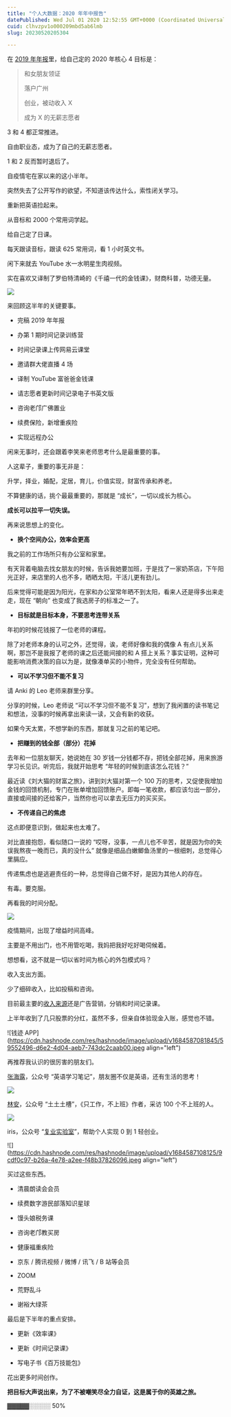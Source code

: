 ```yaml
---
title: "个人大数据：2020 年年中报告"
datePublished: Wed Jul 01 2020 12:52:55 GMT+0000 (Coordinated Universal Time)
cuid: clhvzpv1o000209mbd5ab6lmb
slug: 20230520205304

---
```


在 [2019 年年报](http://mp.weixin.qq.com/s?__biz=MzI3MzU5MDA1OQ==&mid=2247486123&idx=1&sn=1b7f16dd569747991fa2560aab452c4e&chksm=eb21b8efdc5631f9e1fc4b9266a18b5e6755ba0bdae86d221473d23bc2e6eac7161013c1b55c&scene=21#wechat_redirect)里，给自己定的 2020 年核心 4 目标是：

> 和女朋友领证
> 
> 落户广州
> 
> 创业，被动收入 X
> 
> 成为 X 的无薪志愿者

3 和 4 都正常推进。

自由职业态，成为了自己的无薪志愿者。

1 和 2 反而暂时退后了。

自疫情宅在家以来的这小半年。

突然失去了公开写作的欲望，不知道该传达什么，索性闭关学习。

重新把英语捡起来。

从音标和 2000 个常用词学起。

给自己定了日课。

每天跟读音标，跟读 625 常用词，看 1 小时英文书。

闲下来就去 YouTube 水一水明星生肉视频。

实在喜欢又译制了罗伯特清崎的《千禧一代的金钱课》，财商科普，功德无量。

![](https://cdn.hashnode.com/res/hashnode/image/upload/v1684587063269/2ff0422d-78da-4d54-bf76-d83a0a94df00.png)

来回顾这半年的关键要事。

* 完稿 2019 年年报
    
* 办第 1 期时间记录训练营
    
* 时间记录课上传网易云课堂
    
* 邀请群大佬直播 4 场
    
* 译制 YouTube 富爸爸金钱课
    
* 请志愿者更新时间记录电子书英文版
    
* 咨询老邝广佛置业
    
* 续费保险，新增重疾险
    
* 实现远程办公
    

闲来无事时，还会跟着李笑来老师思考什么是最重要的事。

人这辈子，重要的事无非是：

升学，择业，婚配，定居，育儿，价值实现，财富传承和养老。

不算健康的话，挑个最最重要的，那就是 “成长”，一切以成长为核心。

**成长可以拉平一切失误。**

再来说思想上的变化。

* **换个空间办公，效率会更高**
    

我之前的工作场所只有办公室和家里。

有天背着电脑去找女朋友的时候，告诉我她要加班，于是找了一家奶茶店，下午阳光正好，来店里的人也不多，晒晒太阳，干活儿更有劲儿。

后来觉得可能是因为阳光，在家和办公室常年晒不到太阳，看来人还是得多出来走走，现在 “朝向” 也变成了我选房子的标准之一了。

* **目标就是目标本身，不要思考连带关系**
    

年初的时候花钱报了一位老师的课程。

除了对老师本身的认可之外，还觉得，诶，老师好像和我的偶像 A 有点儿关系啊，那岂不是我报了老师的课之后还能间接的和 A 搭上关系？事实证明，这种可能影响消费决策的自以为是，就像凑单买的小物件，完全没有任何帮助。

* **可以不学习但不能不复习**
    

请 Anki 的 Leo 老师来群里分享。

分享的时候，Leo 老师说 “可以不学习但不能不复习”，想到了我闲置的读书笔记和想法，没事的时候再拿出来读一读，又会有新的收获。

如果今天太累，不想学新的东西，那就复习之前的笔记吧。

* **把赚到的钱全部（部分）花掉**
    

去年和一位朋友聊天，她说她在 30 岁钱一分钱都不存，把钱全部花掉，用来旅游学习长见识。听完后，我就开始思考 “年轻的时候到底该怎么花钱？”

最近读《刘大猫的财富之旅》，讲到刘大猫对第一个 100 万的思考，又促使我增加金钱的回馈机制，专门在账单增加回馈账户。即每一笔收款，都应该匀出一部分，直接或间接的还给客户，当然你也可以拿去无压力的买买买。

* **不传递自己的焦虑**
    

这点即便意识到，做起来也太难了。

对比直接抱怨，看似随口一说的 “哎呀，没事，一点儿也不辛苦，就是因为你的失误我熬夜一晚而已，真的没什么” 就像是细品白嫩鲫鱼汤里的一根细刺，总觉得心里膈应。

传递焦虑也是逃避责任的一种，总觉得自己做不好，是因为其他人的存在。

有毒。要克服。

再看我的时间分配。

![](https://cdn.hashnode.com/res/hashnode/image/upload/v1684587074657/df616fe3-1c3a-4725-8837-bb7a17a05f8b.png)

疫情期间，出现了增益时间高峰。

主要是不用出门，也不用管吃喝，我妈把我好吃好喝伺候着。

想想看，这不就是一切以省时间为核心的外包模式吗？

收入支出方面。

少了细碎收入，比如投稿和咨询。

目前最主要的[收入来源](http://mp.weixin.qq.com/s?__biz=MzI3MzU5MDA1OQ==&mid=2247485096&idx=1&sn=3a03ffec4045051eac8204eaae9ff8e4&chksm=eb21b4ecdc563dfa38f74025997acad6f32c44ab96983ceb7eee6ee4825fd819a2e92b6f4850&scene=21#wechat_redirect)还是广告营销，分销和时间记录课。

上半年收到了几只股票的分红，虽然不多，但亲自体验现金入账，感觉也不错。

![钱迹 APP](https://cdn.hashnode.com/res/hashnode/image/upload/v1684587081845/59552496-d6e2-4d04-aeb7-743dc2caab00.jpeg align="left")

再推荐我认识的很厉害的朋友们。

[张海露](https://mp.weixin.qq.com/s?__biz=MzA4MDYyMTcxOA==&mid=2651273629&idx=1&sn=420d9c006db199dbdb94199f26744659&scene=21#wechat_redirect)，公众号 “英语学习笔记”，朋友圈不仅是英语，还有生活的思考！

![](https://cdn.hashnode.com/res/hashnode/image/upload/v1684587143343/13984743-3b38-478b-a437-921386480de1.png)

[林安](https://mp.weixin.qq.com/s?__biz=MzA4MTYxNzMzNQ==&mid=2650502441&idx=1&sn=431a884be0058e6bc15e60fd42fec732&scene=21#wechat_redirect)，公众号 “土土土槽”，《只工作，不上班》作者，采访 100 个不上班的人。

![](https://cdn.hashnode.com/res/hashnode/image/upload/v1684587104403/c77d78e0-3b8b-4cfb-a060-2c641089cf7f.png)

iris，公众号 “[复业实验室](https://mp.weixin.qq.com/s?__biz=MzI3OTkyNTQ3OQ==&mid=2247484238&idx=2&sn=e6455f995d14fa27c9658085d6b3b75e&scene=21#wechat_redirect)”，帮助个人实现 0 到 1 轻创业。

![](https://cdn.hashnode.com/res/hashnode/image/upload/v1684587108125/9cdf0c97-b26a-4e78-a2ee-f48b37826096.jpeg align="left")

买过这些东西。

* 清晨朗读会会员
    
* 续费数字游民部落知识星球
    
* 馒头娘税务课
    
* 咨询老邝教买房
    
* 健康福重疾险
    
* 京东 / 腾讯视频 / 微博 / 讯飞 / B 站等会员
    
* ZOOM
    
* 荒野乱斗
    
* 谢裕大绿茶
    

最后是下半年的重点安排。

* 更新《效率课》
    
* 更新《时间记录课》
    
* 写电子书《百万技能包》
    

花出更多时间创作。

**把目标大声说出来，为了不被嘲笑尽全力自证，这是属于你的英雄之旅。**

▓▓▓▓▓░░░░░ 50%
